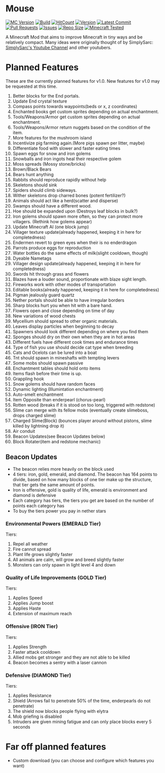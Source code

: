 # Mouse
[![MC Version](https://img.shields.io/badge/mcversion-1.14.x-informational)](https://img.shields.io/badge/mcversion-1.14.x-informational)
[![Build](https://travis-ci.com/lochnessdragon/Mouse.svg?branch=master)](https://travis-ci.com/lochnessdragon/Mouse.svg?branch=master)
[![HitCount](http://hits.dwyl.com/lochnessdragon/Mouse.svg)](http://hits.dwyl.com/lochnessdragon/Mouse)
[![Version](https://img.shields.io/github/v/release/lochnessdragon/Mouse?include_prereleases)](https://img.shields.io/github/v/release/lochnessdragon/Mouse?include_prereleases)
[![Latest Commit](https://img.shields.io/github/last-commit/lochnessdragon/Mouse)](https://img.shields.io/github/last-commit/lochnessdragon/Mouse)
[![Pull Requests](https://img.shields.io/github/issues-pr/lochnessdragon/Mouse)](https://img.shields.io/github/issues-pr/lochnessdragon/Mouse)
[![Issues](https://img.shields.io/github/issues/lochnessdragon/Mouse)](https://img.shields.io/github/issues/lochnessdragon/Mouse)
[![Repo Size](https://img.shields.io/github/repo-size/lochnessdragon/Mouse)](https://img.shields.io/github/repo-size/lochnessdragon/Mouse)
[![Minecraft Tested](https://img.shields.io/badge/Tested%20in%20Minecraft-0%25-critical)](https://img.shields.io/badge/Tested%20in%20Minecraft-0%25-critical)

A Minecraft Mod that aims to improve Minecraft in tiny ways and be relatively compact.
Many ideas were originally thought of by SimplySarc: [SimplySarc's Youtube Channel](https://www.youtube.com/user/SimplySarc) and other youtubers.


# Planned Features
These are the currently planned features for v1.0. New features for v1.0 may be requested at this time.

1. Better blocks for the End portals.
2. Update End crystal texture
3. Compass points towards waypoints(beds or x, z coordinates)
4. Enchanted books get custom sprites depending on actual enchantment.
5. Tools/Weapons/Armor get custom sprites depending on actual enchantment.
6. Tools/Weapons/Armor return nuggets based on the condition of the item.
7. More features for the mushroom island
8. Incentivize pig farming again.(More pigs spawn per litter, maybe)
9. Differentiate food with slower and faster eating times
10. Spawn eggs for snow and iron golems
11. Snowballs and iron ingots heal their respective golem
12. Moss spreads (Mossy stone/bricks)
13. Brown/Black Bears
14. Bears hunt anything
15. Rabbits should reproduce rapidly without help
16. Skeletons should sink
17. Spiders should climb sideways.
18. Wither skeletons drop charred bones (potent fertilizer?)
19. Animals should act like a herd(scatter and disperse)
20. Swamps should have a different wood.
21. Hoe should be expanded upon (Destroys leaf blocks in bulk?)
22. Iron golems should spawn more often, so they can protect more villagers. (Rethink how golems appear)
23. Update Minecraft AI (one block jump)
24. Villager texture update(already happened, keeping it in here for completedness)
25. Endermen revert to green eyes when their is no enderdragon
26. Parrots produce eggs for reproduction
27. Water bottles do the same effects of milk(slight cooldown, though)
28. Dyeable Nametags
29. Villager design update(already happened, keeping it in here for completedness)
30. Swords hit through grass and flowers
31. Blazes have a louder sound, proportionate with blaze sight length.
32. Fireworks work with other modes of transportation
33. Editable books(already happened, keeping it in here for completedness)
34. Pigman jealously guard quartz
35. Nether portals should be able to have irregular borders
36. Sharp blocks hurt you when hit with a bare hand.
37. Flowers open and close depending on time of day
38. New variations of wood chests
39. Mycellium should spread to other organic materials.
40. Leaves display particles when beginning to decay
41. Spawners should look different depending on where you find them
42. Sponges should dry on their own when they are in hot areas
43. Different fuels have different cook times and endurance times
44. Type of fish you use should decide cat type when breeding
45. Cats and Ocelots can be lured into a boat
46. Tnt should spawn in mineshafts with tempting levers
47. Some mobs should spawn passive
48. Enchantment tables should hold onto items
49. Items flash before their time is up.
50. Grappling hook
51. Snow golems should have random faces
52. Dynamic lighting (Illumintation enchantment)
53. Auto-smelt enchantment
54. Item Opposite than enderpearl (chorus-pearl)
55. Rotten wood (breaks if it is stood on too long, triggered with redstone)
56. Slime can merge with its fellow mobs (eventually create slimeboss, drops charged slime)
57. Charged Slime(Block) (bounces player around without pistons, slime killed by lightning drop it)
58. Air conduit
59. Beacon Updates(see Beacon Updates below)
60. Block Rotater(item and redstone mechanic)

## Beacon Updates
+ The beacon relies more heavily on the block used
+ 4 tiers: iron, gold, emerald, and diamond. The beacon has 164 points to divide, based on how many blocks of one tier make up the structure, that tier gets the same amount of points.
+ Iron is offensive, gold is quality of life, emerald is environment and diamond is defensive
+ Each category has tiers, the tiers you get are based on the number of points each category has
+ To buy the tiers power you pay in nether stars
### Environmental Powers (EMERALD Tier)
Tiers:
1. Repel all weather
2. Fire cannot spread
3. Plant life grows slightly faster
4. All animals are calm, will grow and breed slightly faster
5. Monsters can only spawn in light level 4 and down
### Quality of Life Improvements (GOLD Tier)
Tiers:
1. Applies Speed
2. Applies Jump boost
3. Applies Haste
4. Extension of maximum reach
### Offensive (IRON Tier)
Tiers:
1. Applies Strength
2. Faster attack cooldown
3. Allied mobs get stronger and they are not able to be killed
4. Beacon becomes a sentry with a laser cannon
### Defensive (DIAMOND Tier)
Tiers:
1. Applies Resistance
2. Shield (Arrows fail to penetrate 50% of the time, enderpearls do not penetrate)
3. The shield now blocks people flying with elytra
4. Mob griefing is disabled
5. Intruders are given mining fatigue and can only place blocks every 5 seconds

# Far off planned features
+ Custom download (you can choose and configure which features you want)
